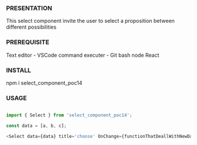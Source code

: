 ### PRESENTATION ###
This select component invite the user to select a proposition between different possibilities

### PREREQUISITE ###
Text editor - VSCode
command executer - Git bash
node
React

### INSTALL ###
npm i select_component_poc14

### USAGE ###

```js

import { Select } from 'select_component_poc14';

const data = [a, b, c];

<Select data={data} title='choose' OnChange={functionThatDeallWithNewData} />

```

